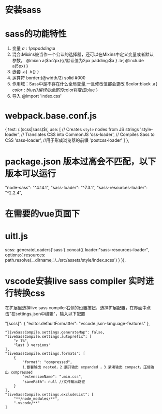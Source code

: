 # 安装sass

# sass的功能特性
1. 变量 
    $a:1px
    padding:$a
2. 混合:Mixins被当作一个公认的选择器，还可以在Mixins中定义变量或者默认参数。
    @mixin a($a:2px){//默认值为2px
        padding:$a
        }
    .b{
        @include a(5px)
    }
3. 嵌套
    .a{
        .b{}
    }
4. 运算符
    border:(@width/2) solid #000
5. 作用域：Sass中是不存在什么全局变量,一旦修改值都会更改
    $color:black
    .a{
        $color:blue//编译后全部的$color将变成blue
    }
6. 导入 @import 'index.css'

# webpack.base.conf.js
 {
        test: /\.(scss|sass)$/,
        use: [
           // Creates `style` nodes from JS strings
           'style-loader',
           // Translates CSS into CommonJS
           'css-loader',
           // Compiles Sass to CSS
           'sass-loader',
           //用于形成浏览器的前缀
           'postcss-loader'
        ]
      },
# package.json  版本过高会不匹配，以下版本可以运行
"node-sass": "^4.14.1",
"sass-loader": "^7.3.1",
"sass-resources-loader": "^2.2.4",

# 在需要的vue页面下
<style lang="scss" scoped="" type="text/css">
@import 'scss文件地址'
</style>

# uitl.js
 scss: generateLoaders('sass').concat({
      loader:"sass-resources-loader",
      options:{
        resources: path.resolve(__dirname,'./../src/assets/style/index.scss')
      }
    }),

# vscode安装live sass compiler 实时进行转换css
在扩展里选择live sass compiler右侧的设置按钮，选择扩展配置，在界面中点击"在settings.json中编辑"，输入以下配置

  "[scss]": {
        "editor.defaultFormatter": "vscode.json-language-features"
    },

    "liveSassCompile.settings.generateMap": false,
    "liveSassCompile.settings.autoprefix": [
        "> 1%",
        "last 3 versions"
    ],
    "liveSassCompile.settings.formats": [
        {
            "format": "compressed",
            1.嵌套输出 nested，2.展开输出 expanded ，3.紧凑输出 compact，压缩输出 compressed
            "extensionName": ".min.css",
            "savePath": null //文件输出路径
        }
    ],
    "liveSassCompile.settings.excludeList": [
        "**/node_modules/**",
        ".vscode/**"
    ]

